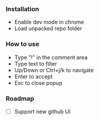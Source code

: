 ### Installation
- Enable dev mode in chrome
- Load unpacked repo folder

### How to use
- Type "!" in the comment area
- Type text to filter
- Up/Down or Ctrl+j/k to navigate
- Enter to accept
- Esc to close popup

### Roadmap
- [ ] Support new github UI
